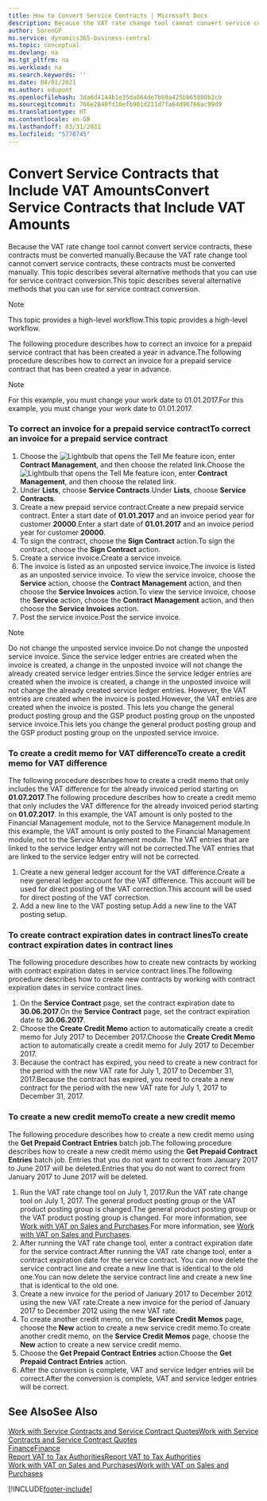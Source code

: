 ```yaml
---
title: How to Convert Service Contracts | Microsoft Docs
description: Because the VAT rate change tool cannot convert service contracts, these contracts must be converted manually. This topic describes several alternative methods that you can use for service contract conversion.
author: SorenGP
ms.service: dynamics365-business-central
ms.topic: conceptual
ms.devlang: na
ms.tgt_pltfrm: na
ms.workload: na
ms.search.keywords: ''
ms.date: 04/01/2021
ms.author: edupont
ms.openlocfilehash: 3da6d4144b1e35da864de7b69a425bb65800b2cb
ms.sourcegitcommit: 766e2840fd16efb901d211d7fa64d96766ac99d9
ms.translationtype: HT
ms.contentlocale: en-GB
ms.lasthandoff: 03/31/2021
ms.locfileid: "5770745"
---
```

# <a name="convert-service-contracts-that-include-vat-amounts"></a><span data-ttu-id="492db-104">Convert Service Contracts that Include VAT Amounts</span><span class="sxs-lookup"><span data-stu-id="492db-104">Convert Service Contracts that Include VAT Amounts</span></span>
<span data-ttu-id="492db-105">Because the VAT rate change tool cannot convert service contracts, these contracts must be converted manually.</span><span class="sxs-lookup"><span data-stu-id="492db-105">Because the VAT rate change tool cannot convert service contracts, these contracts must be converted manually.</span></span> <span data-ttu-id="492db-106">This topic describes several alternative methods that you can use for service contract conversion.</span><span class="sxs-lookup"><span data-stu-id="492db-106">This topic describes several alternative methods that you can use for service contract conversion.</span></span>  

> [!NOTE]  
>  <span data-ttu-id="492db-107">This topic provides a high-level workflow.</span><span class="sxs-lookup"><span data-stu-id="492db-107">This topic provides a high-level workflow.</span></span>  

 <span data-ttu-id="492db-108">The following procedure describes how to correct an invoice for a prepaid service contract that has been created a year in advance.</span><span class="sxs-lookup"><span data-stu-id="492db-108">The following procedure describes how to correct an invoice for a prepaid service contract that has been created a year in advance.</span></span>  

> [!NOTE]  
>  <span data-ttu-id="492db-109">For this example, you must change your work date to 01.01.2017.</span><span class="sxs-lookup"><span data-stu-id="492db-109">For this example, you must change your work date to 01.01.2017.</span></span>  

### <a name="to-correct-an-invoice-for-a-prepaid-service-contract"></a><span data-ttu-id="492db-110">To correct an invoice for a prepaid service contract</span><span class="sxs-lookup"><span data-stu-id="492db-110">To correct an invoice for a prepaid service contract</span></span>  
1. <span data-ttu-id="492db-111">Choose the ![Lightbulb that opens the Tell Me feature](media/ui-search/search_small.png "Tell me what you want to do") icon, enter **Contract Management**, and then choose the related link.</span><span class="sxs-lookup"><span data-stu-id="492db-111">Choose the ![Lightbulb that opens the Tell Me feature](media/ui-search/search_small.png "Tell me what you want to do") icon, enter **Contract Management**, and then choose the related link.</span></span>  
2. <span data-ttu-id="492db-112">Under **Lists**, choose **Service Contracts**.</span><span class="sxs-lookup"><span data-stu-id="492db-112">Under **Lists**, choose **Service Contracts**.</span></span>  
3. <span data-ttu-id="492db-113">Create a new prepaid service contract.</span><span class="sxs-lookup"><span data-stu-id="492db-113">Create a new prepaid service contract.</span></span> <span data-ttu-id="492db-114">Enter a start date of **01.01.2017** and an invoice period year for customer **20000**.</span><span class="sxs-lookup"><span data-stu-id="492db-114">Enter a start date of **01.01.2017** and an invoice period year for customer **20000**.</span></span>  
4. <span data-ttu-id="492db-115">To sign the contract, choose the **Sign Contract** action.</span><span class="sxs-lookup"><span data-stu-id="492db-115">To sign the contract, choose the **Sign Contract** action.</span></span>  
5. <span data-ttu-id="492db-116">Create a service invoice.</span><span class="sxs-lookup"><span data-stu-id="492db-116">Create a service invoice.</span></span>
6. <span data-ttu-id="492db-117">The invoice is listed as an unposted service invoice.</span><span class="sxs-lookup"><span data-stu-id="492db-117">The invoice is listed as an unposted service invoice.</span></span> <span data-ttu-id="492db-118">To view the service invoice, choose the **Service** action, choose the **Contract Management** action, and then choose the **Service Invoices** action.</span><span class="sxs-lookup"><span data-stu-id="492db-118">To view the service invoice, choose the **Service** action, choose the **Contract Management** action, and then choose the **Service Invoices** action.</span></span>  
7. <span data-ttu-id="492db-119">Post the service invoice.</span><span class="sxs-lookup"><span data-stu-id="492db-119">Post the service invoice.</span></span>  

> [!NOTE]  
>  <span data-ttu-id="492db-120">Do not change the unposted service invoice.</span><span class="sxs-lookup"><span data-stu-id="492db-120">Do not change the unposted service invoice.</span></span> <span data-ttu-id="492db-121">Since the service ledger entries are created when the invoice is created, a change in the unposted invoice will not change the already created service ledger entries.</span><span class="sxs-lookup"><span data-stu-id="492db-121">Since the service ledger entries are created when the invoice is created, a change in the unposted invoice will not change the already created service ledger entries.</span></span> <span data-ttu-id="492db-122">However, the VAT entries are created when the invoice is posted.</span><span class="sxs-lookup"><span data-stu-id="492db-122">However, the VAT entries are created when the invoice is posted.</span></span> <span data-ttu-id="492db-123">This lets you change the general product posting group and the GSP product posting group on the unposted service invoice.</span><span class="sxs-lookup"><span data-stu-id="492db-123">This lets you change the general product posting group and the GSP product posting group on the unposted service invoice.</span></span>  

### <a name="to-create-a-credit-memo-for-vat-difference"></a><span data-ttu-id="492db-124">To create a credit memo for VAT difference</span><span class="sxs-lookup"><span data-stu-id="492db-124">To create a credit memo for VAT difference</span></span>  
<span data-ttu-id="492db-125">The following procedure describes how to create a credit memo that only includes the VAT difference for the already invoiced period starting on **01.07.2017**.</span><span class="sxs-lookup"><span data-stu-id="492db-125">The following procedure describes how to create a credit memo that only includes the VAT difference for the already invoiced period starting on **01.07.2017**.</span></span> <span data-ttu-id="492db-126">In this example, the VAT amount is only posted to the Financial Management module, not to the Service Management module.</span><span class="sxs-lookup"><span data-stu-id="492db-126">In this example, the VAT amount is only posted to the Financial Management module, not to the Service Management module.</span></span> <span data-ttu-id="492db-127">The VAT entries that are linked to the service ledger entry will not be corrected.</span><span class="sxs-lookup"><span data-stu-id="492db-127">The VAT entries that are linked to the service ledger entry will not be corrected.</span></span>  

1. <span data-ttu-id="492db-128">Create a new general ledger account for the VAT difference.</span><span class="sxs-lookup"><span data-stu-id="492db-128">Create a new general ledger account for the VAT difference.</span></span> <span data-ttu-id="492db-129">This account will be used for direct posting of the VAT correction.</span><span class="sxs-lookup"><span data-stu-id="492db-129">This account will be used for direct posting of the VAT correction.</span></span>  
2. <span data-ttu-id="492db-130">Add a new line to the VAT posting setup.</span><span class="sxs-lookup"><span data-stu-id="492db-130">Add a new line to the VAT posting setup.</span></span>  

### <a name="to-create-contract-expiration-dates-in-contract-lines"></a><span data-ttu-id="492db-131">To create contract expiration dates in contract lines</span><span class="sxs-lookup"><span data-stu-id="492db-131">To create contract expiration dates in contract lines</span></span>  
<span data-ttu-id="492db-132">The following procedure describes how to create new contracts by working with contract expiration dates in service contract lines.</span><span class="sxs-lookup"><span data-stu-id="492db-132">The following procedure describes how to create new contracts by working with contract expiration dates in service contract lines.</span></span>  

1. <span data-ttu-id="492db-133">On the **Service Contract** page, set the contract expiration date to **30.06.2017**.</span><span class="sxs-lookup"><span data-stu-id="492db-133">On the **Service Contract** page, set the contract expiration date to **30.06.2017**.</span></span>  
2. <span data-ttu-id="492db-134">Choose the **Create Credit Memo** action to automatically create a credit memo for July 2017 to December 2017.</span><span class="sxs-lookup"><span data-stu-id="492db-134">Choose the **Create Credit Memo** action to automatically create a credit memo for July 2017 to December 2017.</span></span>  
3. <span data-ttu-id="492db-135">Because the contract has expired, you need to create a new contract for the period with the new VAT rate for July 1, 2017 to December 31, 2017.</span><span class="sxs-lookup"><span data-stu-id="492db-135">Because the contract has expired, you need to create a new contract for the period with the new VAT rate for July 1, 2017 to December 31, 2017.</span></span>  

### <a name="to-create-a-new-credit-memo"></a><span data-ttu-id="492db-136">To create a new credit memo</span><span class="sxs-lookup"><span data-stu-id="492db-136">To create a new credit memo</span></span>  
<span data-ttu-id="492db-137">The following procedure describes how to create a new credit memo using the **Get Prepaid Contract Entries** batch job.</span><span class="sxs-lookup"><span data-stu-id="492db-137">The following procedure describes how to create a new credit memo using the **Get Prepaid Contract Entries** batch job.</span></span> <span data-ttu-id="492db-138">Entries that you do not want to correct from January 2017 to June 2017 will be deleted.</span><span class="sxs-lookup"><span data-stu-id="492db-138">Entries that you do not want to correct from January 2017 to June 2017 will be deleted.</span></span>  

1. <span data-ttu-id="492db-139">Run the VAT rate change tool on July 1, 2017.</span><span class="sxs-lookup"><span data-stu-id="492db-139">Run the VAT rate change tool on July 1, 2017.</span></span> <span data-ttu-id="492db-140">The general product posting group or the VAT product posting group is changed.</span><span class="sxs-lookup"><span data-stu-id="492db-140">The general product posting group or the VAT product posting group is changed.</span></span> <span data-ttu-id="492db-141">For more information, see [Work with VAT on Sales and Purchases](finance-work-with-vat.md).</span><span class="sxs-lookup"><span data-stu-id="492db-141">For more information, see [Work with VAT on Sales and Purchases](finance-work-with-vat.md).</span></span>  
2. <span data-ttu-id="492db-142">After running the VAT rate change tool, enter a contract expiration date for the service contract.</span><span class="sxs-lookup"><span data-stu-id="492db-142">After running the VAT rate change tool, enter a contract expiration date for the service contract.</span></span> <span data-ttu-id="492db-143">You can now delete the service contract line and create a new line that is identical to the old one.</span><span class="sxs-lookup"><span data-stu-id="492db-143">You can now delete the service contract line and create a new line that is identical to the old one.</span></span>  
3. <span data-ttu-id="492db-144">Create a new invoice for the period of January 2017 to December 2012 using the new VAT rate.</span><span class="sxs-lookup"><span data-stu-id="492db-144">Create a new invoice for the period of January 2017 to December 2012 using the new VAT rate.</span></span>  
4. <span data-ttu-id="492db-145">To create another credit memo, on the **Service Credit Memos** page, choose the **New** action to create a new service credit memo.</span><span class="sxs-lookup"><span data-stu-id="492db-145">To create another credit memo, on the **Service Credit Memos** page, choose the **New** action to create a new service credit memo.</span></span>  
5. <span data-ttu-id="492db-146">Choose the **Get Prepaid Contract Entries** action.</span><span class="sxs-lookup"><span data-stu-id="492db-146">Choose the **Get Prepaid Contract Entries** action.</span></span>  
6. <span data-ttu-id="492db-147">After the conversion is complete, VAT and service ledger entries will be correct.</span><span class="sxs-lookup"><span data-stu-id="492db-147">After the conversion is complete, VAT and service ledger entries will be correct.</span></span>  

## <a name="see-also"></a><span data-ttu-id="492db-148">See Also</span><span class="sxs-lookup"><span data-stu-id="492db-148">See Also</span></span>  
[<span data-ttu-id="492db-149">Work with Service Contracts and Service Contract Quotes</span><span class="sxs-lookup"><span data-stu-id="492db-149">Work with Service Contracts and Service Contract Quotes</span></span>](service-how-to-create-service-contracts-and-service-contract-quotes.md)  
[<span data-ttu-id="492db-150">Finance</span><span class="sxs-lookup"><span data-stu-id="492db-150">Finance</span></span>](finance.md)  
[<span data-ttu-id="492db-151">Report VAT to Tax Authorities</span><span class="sxs-lookup"><span data-stu-id="492db-151">Report VAT to Tax Authorities</span></span>](finance-how-report-vat.md)  
[<span data-ttu-id="492db-152">Work with VAT on Sales and Purchases</span><span class="sxs-lookup"><span data-stu-id="492db-152">Work with VAT on Sales and Purchases</span></span>](finance-work-with-vat.md)  


[!INCLUDE[footer-include](includes/footer-banner.md)]